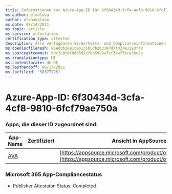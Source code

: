 ```yaml
---
title: Informationen zur Azure-App-ID für 6f30434d-3cfa-4cf8-9810-6fcf79ae750a
ms.author: elmalova
author: elenamalova
ms.date: 08/14/2021
ms.topic: article
ms.service: attestation
certification_type: attested
description: Alle verfügbaren Sicherheits- und Complianceinformationen für 6f30434d-3cfa-4cf8-9810-6fcf79ae750a.
ms.openlocfilehash: 96e03b2891c9b135b5db2b3307d7f027e3193f48
ms.sourcegitcommit: bdc1c8f8fdd6592cfbb59c8a7cf38477bca26e2a
ms.translationtype: MT
ms.contentlocale: de-DE
ms.lasthandoff: 08/17/2021
ms.locfileid: "58377225"
---
```

# <a name="azure-app-id-6f30434d-3cfa-4cf8-9810-6fcf79ae750a"></a>Azure-App-ID: 6f30434d-3cfa-4cf8-9810-6fcf79ae750a


### <a name="apps-associated-with-this-id"></a>Apps, die dieser ID zugeordnet sind:
| **App-Name** | **Zertifiziert** | **Ansicht in AppSource** |
|--------------|---------------|-----------------------|
| [AVA](https://docs.microsoft.com/microsoft-365-app-certification/forward/WA104381883) |  | [https://appsource.microsoft.com/product/office/WA104381883](https://appsource.microsoft.com/product/office/WA104381883) |

### <a name="microsoft-365-app-compliance-status"></a>Microsoft 365 App-Compliancestatus
- Publisher Attestaton Status: Completed
